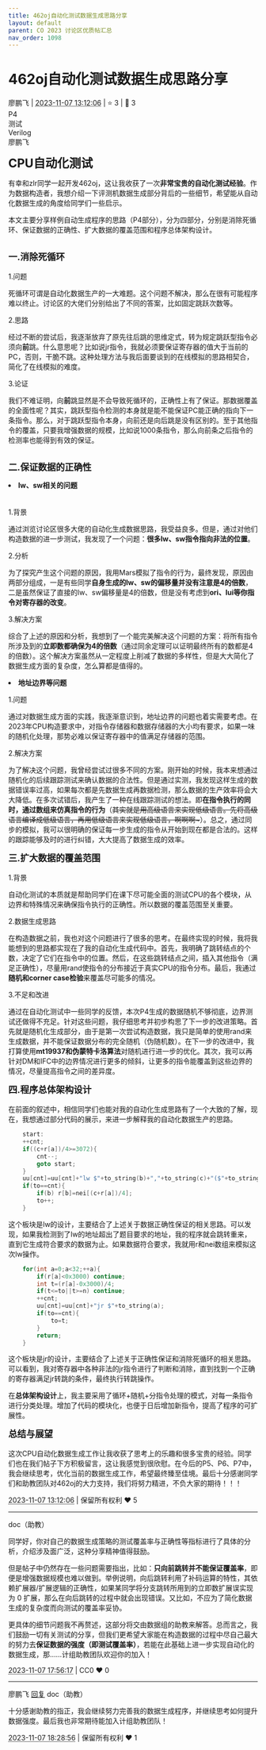 ```yaml
---
title: 462oj自动化测试数据生成思路分享
layout: default
parent: CO 2023 讨论区优质帖汇总
nav_order: 1098
---
```

# 462oj自动化测试数据生成思路分享
<div class="post-info">
<span>廖鹏飞</span>
|
<abbr title="2023-11-07T13:12:06.51607+08:00"><time datetime="2023-11-07T13:12:06.51607+08:00">2023-11-07 13:12:06</time></abbr>
|
<span>⭐️ 3</span>
|
<span>💬️ 3</span>
<br>
<div><div class="post-tag">P4</div><div class="post-tag">测试</div><div class="post-tag">Verilog</div></div>
</div>

<div id="reply-4345" class="reply reply-l0">
<div class="reply-header">
<span>廖鹏飞</span>
</div>
<div class="reply-text">

<font size=5>**CPU自动化测试**</font>

有幸和zlr同学一起开发462oj，这让我收获了一次**非常宝贵的自动化测试经验**。作为数据构造者，我想介绍一下评测机数据生成部分背后的一些细节，希望能从自动化数据生成的角度给同学们一些启示。

本文主要分享样例自动生成程序的思路（P4部分），分为四部分，分别是消除死循环、保证数据的正确性、扩大数据的覆盖范围和程序总体架构设计。
<br></br>

<font size=4>**一.消除死循环**</font>
<br></br>
1.问题

死循环可谓是自动化数据生产的一大难题。这个问题不解决，那么在很有可能程序难以终止。讨论区的大佬们分别给出了不同的答案，比如固定跳跃次数等。

2.思路

经过不断的尝试后，我逐渐放弃了原先往后跳的思维定式，转为规定跳跃型指令必须向**前**跳。什么意思呢？比如说jr指令，我就必须要保证寄存器的值大于当前的PC，否则，干脆不跳。这种处理方法与我后面要谈到的在线模拟的思路相契合，简化了在线模拟的难度。

3.论证

我们不难证明，向**前**跳显然是不会导致死循环的，正确性上有了保证。那数据覆盖的全面性呢？其实，跳跃型指令检测的本身就是能不能保证PC能正确的指向下一条指令。那么，对于跳跃型指令本身，向前还是向后跳是没有区别的。至于其他指令的覆盖，只要我增强数据的规模，比如说1000条指令，那么向前条之后指令的检测率也能得到有效的保证。
<br></br>

<font size=4>**二.保证数据的正确性**</font>

**<li>lw、sw相关的问题</li>**<br></br>
1.背景

通过浏览讨论区很多大佬的自动化生成数据思路，我受益良多。但是，通过对他们构造数据的进一步测试，我发现了一个问题：**很多lw、sw指令指向非法的位置**。

2.分析

为了探究产生这个问题的原因，我用Mars模拟了指令的行为，最终发现，原因由两部分组成，一是有些同学**自身生成的lw、sw的偏移量并没有注意是4的倍数**，二是虽然保证了直接的lw、sw偏移量是4的倍数，但是没有考虑到**ori、lui等你指令对寄存器的改变**。

3.解决方案

综合了上述的原因和分析，我想到了一个能完美解决这个问题的方案：将所有指令所涉及到的**立即数都确保为4的倍数**（通过同余定理可以证明最终所有的数都是4的倍数）。这个解决方案虽然从一定程度上削减了数据的多样性，但是大大简化了数据生成方面的复杂度，怎么算都是值得的。

**<li>地址边界等问题**</li>


1.问题

通过对数据生成方面的实践，我逐渐意识到，地址边界的问题也着实需要考虑。在2023年CPU构造要求中，对指令存储器和数据存储器的大小均有要求，如果一味的随机化处理，那势必难以保证寄存器中的值满足存储器的范围。

2.解决方案

为了解决这个问题，我曾经尝试过很多不同的方案。刚开始的时候，我本来想通过随机化的后续跟踪测试来确认数据的合法性。但是通过实测，我发现这样生成的数据错误率过高，如果每次都是先数据生成再数据检测，那么数据的生产效率将会大大降低。在多次试错后，我产生了一种在线跟踪测试的想法。即**在指令执行的同时，通过数组来仿真指令的行为**（<del>其实就是用高级语言来实现低级语言。先将高级语言编译成低级语言，再用低级语言来实现低级语言，啊啊啊~</del>）。总之，通过同步的模拟，我可以很明确的保证每一步生成的指令从开始到现在都是合法的。这样的跟踪能够及时的进行纠错，大大提高了数据生成的效率。

<font size=4>**三.扩大数据的覆盖范围**</font>
<br></br>
1.背景

自动化测试的本质就是帮助同学们在课下尽可能全面的测试CPU的各个模块，从边界和特殊情况来确保指令执行的正确性。所以数据的覆盖范围至关重要。

2.数据生成思路

在构造数据之前，我也对这个问题进行了很多的思考。在最终实现的时候，我将我能想到的思路都实现在了我的自动化生成代码中。首先，我明确了跳转结点的个数，决定了它们在指令中的位置。然后，在这些跳转结点之间，插入其他指令（满足正确性），尽量用rand使指令的分布接近于真实CPU的指令分布。最后，我通过**随机和corner case检验**来覆盖尽可能多的情况。

3.不足和改进

通过在自动化测试中一些同学的反馈，本次P4生成的数据随机不够彻底，边界测试还做得不充足。针对这些问题，我仔细思考并初步构思了下一步的改进策略。首先就是随机化生成部分，由于是第一次尝试构造数据，我只是简单的使用rand来生成数据，并不能保证数据分布的完全随机（伪随机数）。在下一步的改进中，我打算使用**mt19937和伪蒙特卡洛算法**对随机进行进一步的优化。其次，我可以再针对DM和IFC中的边界情况进行更多的倾斜，让更多的指令能覆盖到这些边界的情况，尽量提高指令之间的差异度。

<font size=4>**四.程序总体架构设计**</font>
<br></br>
在前面的叙述中，相信同学们也能对我的自动化生成思路有了一个大致的了解，现在，我想通过部分代码的展示，来进一步解释我的自动化数据生产的思路。

```c
	start:
	++cnt;
	if((c+r[a])/4>=3072){
		cnt--;
		goto start;
	}
	uu[cnt]=uu[cnt]+"lw $"+to_string(b)+","+to_string(c)+"($"+to_string(a)+")";
	if(to==cnt){
		if(b) r[b]=nei[(c+r[a])/4];
		to++;	
	}
```
这个板块是lw的设计，主要结合了上述关于数据正确性保证的相关思路。可以发现，如果我检测到了lw的地址超出了题目要求的地址，我的程序就会跳转重来，直到它生成符合要求的数据为止。如果数据符合要求，我就用r和nei数组来模拟这次lw操作。

```c 
    for(int a=0;a<32;++a){
		if(r[a]<0x3000) continue;
		int t=(r[a]-0x3000)/4;
		if(t<=to||t>=n) continue;
		++cnt;
		uu[cnt]=uu[cnt]+"jr $"+to_string(a);
		if(to==cnt){
			to=t;
		}
		return;
	}
```
这个板块是jr的设计，主要结合了上述关于正确性保证和消除死循环的相关思路。可以看到，我对寄存器中各种非法的jr指令进行了判断和消除，直到找到一个正确的寄存器满足jr转跳的条件，最终执行转跳操作。

在**总体架构设计**上，我主要采用了循环+随机+分指令处理的模式，对每一条指令进行分类处理。增加了代码的模块化，也便于日后增加新指令，提高了程序的可扩展性。

<font size=4>**总结与展望**</font>
<br></br>
这次CPU自动化数据生成工作让我收获了思考上的乐趣和很多宝贵的经验。同学们也在我们帖子下方积极留言，这让我感觉到很欣慰。在今后的P5、P6、P7中，我会继续思考，优化当前的数据生成工作，希望最终臻至佳境。最后十分感谢同学们和助教团队对462oj的大力支持，我们将努力精进，不负大家的期待！！！

</div>
<div class="reply-footer">
<abbr title="2023-11-07T13:12:06.52612+08:00"><time datetime="2023-11-07T13:12:06.52612+08:00">2023-11-07 13:12:06</time></abbr>
|
<span>保留所有权利</span>
<span class="reply-vote">❤️ 5</span>
</div>
</div>
<hr class="reply-separator">
<div id="reply-4353" class="reply reply-l0">
<div class="reply-header">
<span>doc（助教）</span>
</div>
<div class="reply-text">

同学好，你对自己的数据生成策略的测试覆盖率与正确性等指标进行了具体的分析，介绍涉及面广泛，这种分享精神值得鼓励。

但是帖子中仍然存在一些问题需要指出，比如：**只向前跳转并不能保证覆盖率**，即便是增强数据规模也难以做到。举例说明，向后跳转利用了补码运算的特性，其依赖扩展器/扩展逻辑的正确性，如果某同学将分支跳转所用到的立即数扩展误实现为 0 扩展，那么在向后跳转的过程中就会出现错误。又比如，不应为了简化数据生成的复杂度而向测试的覆盖率妥协。

更具体的细节问题我不再赘述，这部分将交由数据组的助教来解答。总而言之，我们鼓励一切有关测试的分享，但我们更希望大家能在构造数据的过程中尽自己最大的努力去**保证数据的强度（即测试覆盖率）**，若能在此基础上进一步实现自动化的数据生成，那……计组助教团队欢迎你的加入！

</div>
<div class="reply-footer">
<abbr title="2023-11-07T17:56:17.769158+08:00"><time datetime="2023-11-07T17:56:17.769158+08:00">2023-11-07 17:56:17</time></abbr>
|
<span>CC0</span>
<span class="reply-vote">❤️ 0</span>
</div>
</div>
<hr class="reply-separator">
<div id="reply-4354" class="reply reply-l1">
<div class="reply-header">
<span>廖鹏飞 <a href="#reply-4353">回复</a> doc（助教）</span>
</div>
<div class="reply-text">

十分感谢助教的指正，我会继续努力完善我的数据生成程序，并继续思考如何提升数据强度。最后我也非常期待能加入计组助教团队！

</div>
<div class="reply-footer">
<abbr title="2023-11-07T18:28:56.948082+08:00"><time datetime="2023-11-07T18:28:56.948082+08:00">2023-11-07 18:28:56</time></abbr>
|
<span>保留所有权利</span>
<span class="reply-vote">❤️ 1</span>
</div>
</div>